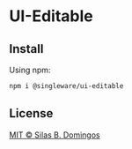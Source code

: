 # UI-Editable

## Install

Using npm:

```sh
npm i @singleware/ui-editable
```

## License

[MIT &copy; Silas B. Domingos](https://balmante.eti.br)
